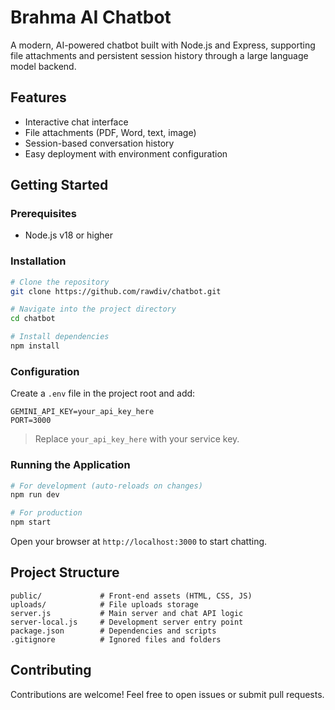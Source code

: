 # Brahma AI Chatbot

A modern, AI-powered chatbot built with Node.js and Express, supporting file attachments and persistent session history through a large language model backend.

## Features

- Interactive chat interface
- File attachments (PDF, Word, text, image)
- Session-based conversation history
- Easy deployment with environment configuration

## Getting Started

### Prerequisites

- Node.js v18 or higher

### Installation

```bash
# Clone the repository
git clone https://github.com/rawdiv/chatbot.git

# Navigate into the project directory
cd chatbot

# Install dependencies
npm install
```

### Configuration

Create a `.env` file in the project root and add:

```env
GEMINI_API_KEY=your_api_key_here
PORT=3000
```

> Replace `your_api_key_here` with your service key.

### Running the Application

```bash
# For development (auto-reloads on changes)
npm run dev

# For production
npm start
```

Open your browser at `http://localhost:3000` to start chatting.

## Project Structure

```
public/             # Front-end assets (HTML, CSS, JS)
uploads/            # File uploads storage
server.js           # Main server and chat API logic
server-local.js     # Development server entry point
package.json        # Dependencies and scripts
.gitignore          # Ignored files and folders
```

## Contributing

Contributions are welcome! Feel free to open issues or submit pull requests. 